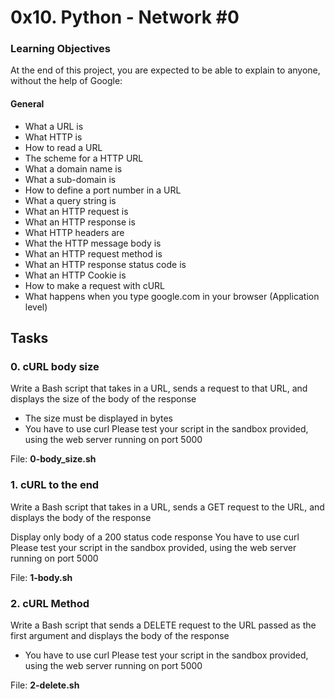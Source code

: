# 0x10. Python - Network #0

### Learning Objectives
At the end of this project, you are expected to be able to explain to anyone, without the help of Google:

#### General
* What a URL is
* What HTTP is
* How to read a URL
* The scheme for a HTTP URL
* What a domain name is
* What a sub-domain is
* How to define a port number in a URL
* What a query string is
* What an HTTP request is
* What an HTTP response is
* What HTTP headers are
* What the HTTP message body is
* What an HTTP request method is
* What an HTTP response status code is
* What an HTTP Cookie is
* How to make a request with cURL
* What happens when you type google.com in your browser (Application level)


## Tasks

### 0. cURL body size

Write a Bash script that takes in a URL, sends a request to that URL, and displays the size of the body of the response

* The size must be displayed in bytes
* You have to use curl
Please test your script in the sandbox provided, using the web server running on port 5000

File: <b>0-body_size.sh</b>


### 1. cURL to the end

Write a Bash script that takes in a URL, sends a GET request to the URL, and displays the body of the response

Display only body of a 200 status code response
You have to use curl
Please test your script in the sandbox provided, using the web server running on port 5000

File: <b>1-body.sh</b>


### 2. cURL Method

Write a Bash script that sends a DELETE request to the URL passed as the first argument and displays the body of the response

* You have to use curl
Please test your script in the sandbox provided, using the web server running on port 5000

File: <b>2-delete.sh</b>

